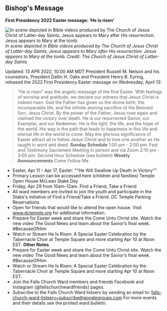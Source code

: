 ## Bishop's Message
**First Presidency 2022 Easter message: ‘He is risen’**

![In scene depicted in Bible videos produced by The Church of Jesus Christ of Latter-day Saints, Jesus appears to Mary after His resurrection. Jesus appears to Mary at the tomb.](https://www.thechurchnews.com/wp-content/uploads/2022/04/easter-pictures-resurrection-mary-magdalene-1242543-print-1-1024x836.jpg)
*In scene depicted in Bible videos produced by The Church of Jesus Christ of Latter-day Saints, Jesus appears to Mary after His resurrection. Jesus appears to Mary at the tomb. *Credit: The Church of Jesus Christ of Latter-day Saints**
 
Updated: 13 APR 2022, 10:00 AM MDT
President Russell M. Nelson and his counselors, President Dallin H. Oaks and President Henry B. Eyring, released the 2022 First Presidency Easter message on Wednesday, April 13:

> “He is risen” was the angelic message of the first Easter. With feelings of worship and gratitude, we declare our witness that Jesus Christ is indeed risen.
> God the Father has given us the divine birth, the incomparable life, and the infinite atoning sacrifice of His Beloved Son, Jesus Christ.
> By the power of the Father, Jesus rose again and claimed the victory over death. He is our resurrected Savior, our Exemplar, and our Redeemer. He is the light, the life, and the hope of the world. His way is the path that leads to happiness in this life and eternal life in the world to come.
> May the glorious significance of Easter attract all to follow Jesus Christ and to love one another as He taught in word and deed.
**Sunday Schedule**
1:00 pm - 2:00 pm: Fast and Testimony Sacrament Meeting in person and via Zoom
2:10 pm - 3:00 pm: Second Hour Schedule (see bulletin)
**Weekly Announcements**
Come Follow Me
- Easter, Apr 11 - Apr 17, Easter: ""He Will Swallow Up Death in Victory""
- Primary Lesson can be accessed here (children and families)
Temple Open House McLean Stake Day
- Friday, Apr 29 from 10am-12am.
Find a Friend, Take a Friend
- All ward members are invited to join the youth and participate in the Stake's initiative of Find a Friend/Take a Friend.
DC Temple Parking Reservations
- Open for friends that would like to attend the open house. Visit www.dctemple.org for additional information.
- Prepare for Easter week and share the Come Unto Christ site. Watch the new video The Good News and learn about the Savior’s final week. #BecauseOfHim
- Watch or Stream He Is Risen: A Special Easter Celebration by the Tabernacle Choir at Temple Square and more starting Apr 10 at Noon EST.
**Other Notes**
- Prepare for Easter week and share the Come Unto Christ site. Watch the new video The Good News and learn about the Savior’s final week. #BecauseOfHim
- Watch or Stream He Is Risen: A Special Easter Celebration by the Tabernacle Choir at Temple Square and more starting Apr 10 at Noon EST.
- Join the Falls Church Ward members and friends Facebook and Instagram (@fallschurchwardfriends) pages.
- Subscribe to the Falls Church Ward listserv by sending an email to: falls-church-ward-listserv+subscribe@googlegroups.com
For more events and their details see the printed ward bulletin.

